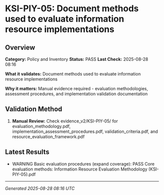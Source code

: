 # KSI-PIY-05: Document methods used to evaluate information resource implementations

## Overview

**Category:** Policy and Inventory
**Status:** PASS
**Last Check:** 2025-08-28 08:16

**What it validates:** Document methods used to evaluate information resource implementations

**Why it matters:** Manual evidence required - evaluation methodologies, assessment procedures, and implementation validation documentation

## Validation Method

1. **Manual Review:** Check evidence_v2/KSI-PIY-05/ for evaluation_methodology.pdf, implementation_assessment_procedures.pdf, validation_criteria.pdf, and resource_evaluation_framework.pdf

## Latest Results

- WARNING Basic evaluation procedures (expand coverage): PASS Core evaluation methods: Information Resource Evaluation Methodology (KSI-PIY-05).pdf

---
*Generated 2025-08-28 08:16 UTC*